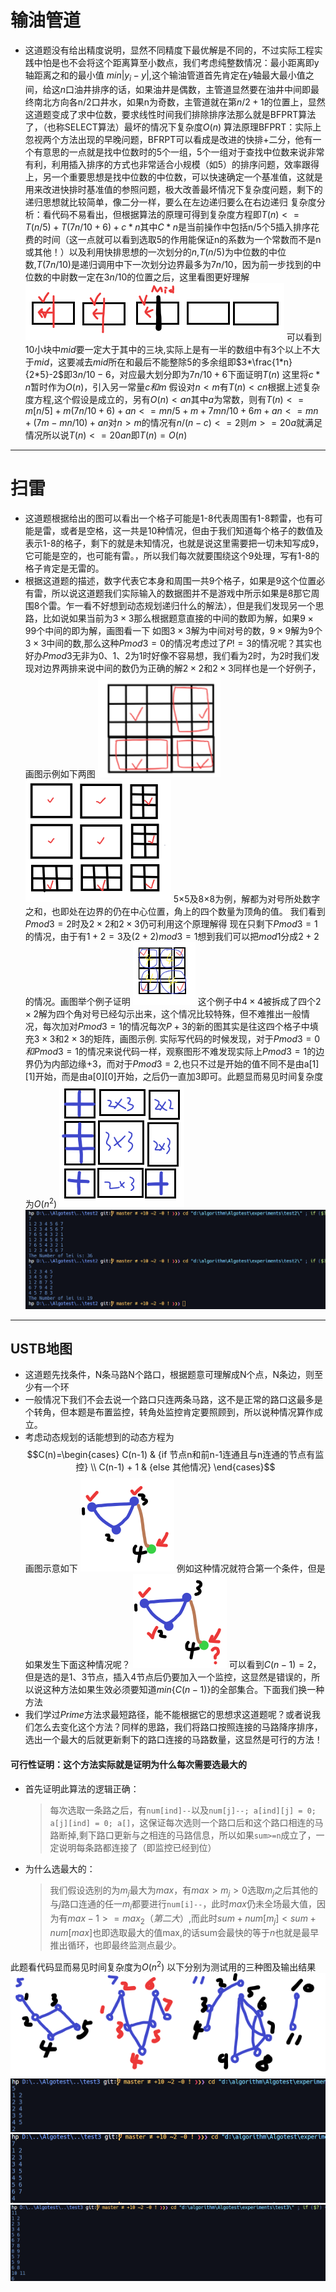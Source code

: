 # 输油管道
+ 这道题没有给出精度说明，显然不同精度下最优解是不同的，不过实际工程实践中怕是也不会将这个距离算至小数点，我们考虑纯整数情况：最小距离即y轴距离之和的最小值
$min|y_i-y|$,这个输油管道首先肯定在$y$轴最大最小值之间，给这$n$口油井排序的话，如果油井是偶数，主管道显然要在油井中间即最终南北方向各n/2口井水，如果n为奇数，主管道就在第$n/2+1$的位置上，显然这道题变成了求中位数，要求线性时间我们排除排序法那么就是BFPRT算法了，（也称SELECT算法）最坏的情况下复杂度$O(n)$
算法原理BFPRT：实际上忽视两个方法出现的早晚问题，BFRPT可以看成是改进的快排+二分，他有一个有意思的一点就是找中位数时的5个一组，5个一组对于查找中位数来说非常有利，利用插入排序的方式也非常适合小规模（如5）的排序问题，效率跟得上，另一个重要思想是找中位数的中位数，可以快速确定一个基准值，这就是用来改进快排时基准值的参照问题，极大改善最坏情况下复杂度问题，剩下的递归思想就比较简单，像二分一样，要么在左边递归要么在右边递归
复杂度分析：看代码不易看出，但根据算法的原理可得到复杂度方程即$T(n)<=T(n/5)+T(7n/10+6)+c*n$其中$C*n$是当前操作中包括n/5个5插入排序花费的时间（这一点就可以看到选取5的作用能保证n的系数为一个常数而不是n或其他！）以及利用快排思想的一次划分的$n$,$T(n/5)$为中位数的中位数,$T(7n/10)$是递归调用中下一次划分边界最多为$7n/10$，因为前一步找到的中位数的中尉数一定在$3n/10$的位置之后，这里看图更好理解
![](./test1/mid.png)
可以看到10小块中$mid$要一定大于其中的三块,实际上是有一半的数组中有3个以上不大于$mid$，这要减去$mid$所在和最后不能整除5的多余组即$3*\frac{1*n}{2*5}-2$即$3n/10-6$，对应最大划分即为$7n/10+6$下面证明$T(n)$
这里将$c*n$暂时作为$O(n)$，引入另一常量$c和m$
假设对$n<m$有$T(n)<cn$根据上述复杂度方程,这个假设是成立的，另有$O(n) < an$其中$a$为常数，则有$T(n)<=m[n/5]+m(7n/10+6)+an<=mn/5+m+7mn/10+6m+an<=mn+(7m-mn/10)+an$对$n>m$的情况有$n/(n-c)<=2$则$m>=20a$就满足情况所以说$T(n)<=20an$即$T(n)=O(n)$
- - -
# 扫雷
+ 这道题根据给出的图可以看出一个格子可能是1-8代表周围有1-8颗雷，也有可能是雷，或者是空格，这一共是10种情况，但由于我们知道每个格子的数值及表示1-8的格子，剩下的就是未知情况，也就是说这里需要把一切未知写成9，它可能是空的，也可能有雷。，所以我们每次就要围绕这个9处理，写有1-8的格子肯定是无雷的。
+ 根据这道题的描述，数字代表它本身和周围一共9个格子，如果是9这个位置必有雷，所以说这道题我们实际输入的数据图并不是游戏中所示如果是8那它周围8个雷。乍一看不好想到动态规划递归什么的解法），但是我们发现另一个思路，比如说如果当前为$3×3$那么根据题意直接的中间的数即为解，如果$9×9$9个中间的即为解，画图看一下
如图$3×3$解为中间对号的数，$9×9$解为$9$个$3×3$中间的数,那么这种$Pmod3 = 0$的情况考虑过了$P!=3$的情况呢？其实也好办$Pmod3$无非为0、1、2为1时好像不容易想，我们看为2时，为2时我们发现对边界两排来说中间的数仍为正确的解$2×2$和$2×3$同样也是一个好例子，画图示例如下两图
![](./test2/5mod2.png)
![](./test2/8mod2.png)
5×5及8×8为例，解都为对号所处数字之和，也即处在边界的仍在中心位置，角上的四个数量为顶角的值。
我们看到$Pmod3=2$时及$2×2$和$2×3$仍可利用这个原理解得
现在只剩下$Pmod3=1$的情况，由于有$1+2=3$及$(2+2)mod3=1$想到我们可以把$mod1$分成$2+2$的情况。画图举个例子证明
![](./test2/4mod1.png)
这个例子中$4×4$被拆成了四个$2×2$解为四个角对号已经勾示出来，这个情况比较特殊，但不难推出一般情况，每次加对$Pmod3=1$的情况每次$P+3$的新的图其实是往这四个格子中填充$3×3$和$2×3$的矩阵，画图示例.
实际写代码的时候发现，对于$Pmod3=0和Pmod3=1$的情况来说代码一样，观察图形不难发现实际上$Pmod3=1$的边界仍为内部边缘$+3$，而对于$Pmod3=2$,也只不过是开始的值不同不是由a[1][1]开始，而是由a[0][0]开始，之后仍一直加3即可。此题显而易见时间复杂度为$O(n^2)$
![](./test2/7mod1.png)
![](./test2/result.png)
- - -
## USTB地图
+ 这道题先找条件，N条马路N个路口，根据题意可理解成N个点，N条边，则至少有一个环
+ 一般情况下我们不会去说一个路口只连两条马路，这不是正常的路口这最多是个转角，但本题是布置监控，转角处监控肯定要照顾到，所以说种情况算作成立。
+ 考虑动态规划的话能想到的动态方程为
$$C(n)=\begin{cases} 
C(n-1) & {if 节点n和前n-1连通且与n连通的节点有监控} \\ 
C(n-1) + 1 & {else 其他情况}
\end{cases}$$
画图示意如下
![](./test3/31.png)
例如这种情况就符合第一个条件，但是如果发生下面这种情况呢？
![](./test3/32.png)
可以看到$C(n-1)=2$，但是选的是$1、3$节点，插入$4$节点后仍要加入一个监控，这显然是错误的，所以说这种方法如果生效必须要知道$min\{C(n-1)\}$的全部集合。下面我们换一种方法
+ 我们学过$Prime$方法求最短路径，能不能根据它的思想求这道题呢？或者说我们怎么去变化这个方法？同样的思路，我们将路口按照连接的马路降序排序，选出一个最大的后就更新剩下的路口连接的马路数量，这显然是可行的方法！

####  __可行性证明：这个方法实际就是证明为什么每次需要选最大的__
+ 首先证明此算法的逻辑正确：
  > 每次选取一条路之后，有`num[ind]--`以及`num[j]--; a[ind][j] = 0; a[j][ind] = 0; a[]`，这保证每次选则一个路口后和这个路口相连的马路断掉,剩下路口更新与之相连的马路信息，所以如果`sum>=n`成立了，一定说明每条路都连接了（即监控已经到位）
+ 为什么选最大的：
  > 我们假设选别的为$m_j$最大为$max$，有$max>m_j>0$选取$m_j$之后其他的与$j$路口连通的任一$m_i$都要进行`num[i]--`，此时$max$仍未全场最大值，因为有$max-1 >= max_2（第二大）$,而此时$sum+num[m_j]<sum+num[max]$也即选取最大的值max,的话sum会最快的等于$n$也就是最早推出循环，也即最终监测点最少。

此题看代码显而易见时间复杂度为$O(n^2)$
以下分别为测试用的三种图及输出结果
![](./test3/c5711.png)
![](./test3/r5.png)
![](./test3/r7.png)
![](./test3/r11.png)
